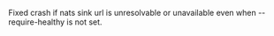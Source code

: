 Fixed crash if nats sink url is unresolvable or unavailable even when --require-healthy is not set.
